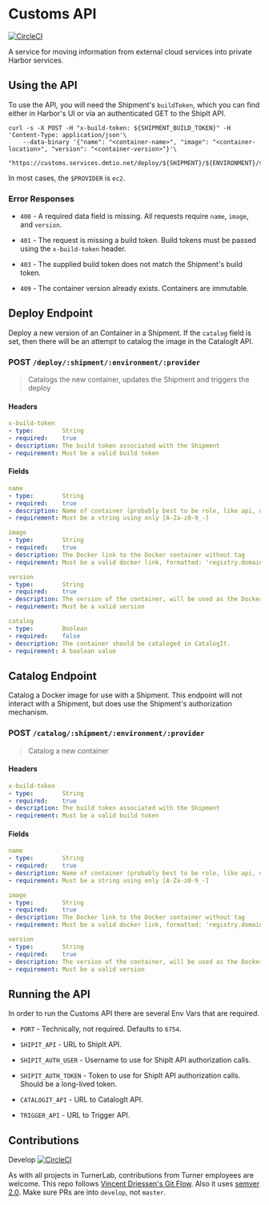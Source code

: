 # Customs API

[![CircleCI](https://circleci.com/gh/turnerlabs/customs-api/tree/master.svg?style=svg)](https://circleci.com/gh/turnerlabs/customs-api/tree/master)

A service for moving information from external cloud services into private Harbor services.


## Using the API

To use the API, you will need the Shipment's `buildToken`, which you can find either in Harbor's UI
or via an authenticated GET to the ShipIt API.

```shell
curl -s -X POST -H "x-build-token: ${SHIPMENT_BUILD_TOKEN}" -H 'Content-Type: application/json'\
    --data-binary '{"name": "<container-name>", "image": "<container-location>", "version": "<container-version>"}'\
    "https://customs.services.dmtio.net/deploy/${SHIPMENT}/${ENVIRONMENT}/${PROVIDER}"
```

In most cases, the `$PROVIDER` is `ec2`.

### Error Responses

* `400` - A required data field is missing. All requests require `name`, `image`, and `version`.

* `401` - The request is missing a build token. Build tokens must be passed using the `x-build-token` header.

* `403` - The supplied build token does not match the Shipment's build token.

* `409` - The container version already exists. Containers are immutable.


## Deploy Endpoint

Deploy a new version of an Container in a Shipment. If the `catalog` field is set, then there will
be an attempt to catalog the image in the CatalogIt API.


### POST `/deploy/:shipment/:environment/:provider`

> Catalogs the new container, updates the Shipment and triggers the deploy

#### Headers

```yaml
x-build-token
- type:        String
- required:    true
- description: The build token associated with the Shipment
- requirement: Must be a valid build token
```


#### Fields

```yaml
name
- type:        String
- required:    true
- description: Name of container (probably best to be role, like api, db)
- requirement: Must be a string using only [A-Za-z0-9_-]

image
- type:        String
- required:    true
- description: The Docker link to the Docker container without tag
- requirement: Must be a valid docker link, formatted: 'registry.domain/docker-image-name' (must be a DNS label)

version
- type:        String
- required:    true
- description: The version of the container, will be used as the Docker image tag
- requirement: Must be a valid version

catalog
- type:        Boolean
- required:    false
- description: The container should be cataloged in CatalogIt.
- requirement: A boolean value
```


## Catalog Endpoint

Catalog a Docker image for use with a Shipment. This endpoint will not interact with a Shipment, but
does use the Shipment's authorization mechanism.


### POST `/catalog/:shipment/:environment/:provider`

> Catalog a new container


#### Headers

```yaml
x-build-token
- type:        String
- required:    true
- description: The build token associated with the Shipment
- requirement: Must be a valid build token
```


#### Fields

```yaml
name
- type:        String
- required:    true
- description: Name of container (probably best to be role, like api, db)
- requirement: Must be a string using only [A-Za-z0-9_-]

image
- type:        String
- required:    true
- description: The Docker link to the Docker container without tag
- requirement: Must be a valid docker link, formatted: 'registry.domain/docker-image-name' (must be a DNS label)

version
- type:        String
- required:    true
- description: The version of the container, will be used as the Docker image tag
- requirement: Must be a valid version
```


## Running the API

In order to run the Customs API there are several Env Vars that are required.

* `PORT` - Technically, not required. Defaults to `6754`.

* `SHIPIT_API` - URL to ShipIt API.

* `SHIPIT_AUTH_USER` - Username to use for ShipIt API authorization calls.

* `SHIPIT_AUTH_TOKEN` - Token to use for ShipIt API authorization calls. Should be a long-lived token.

* `CATALOGIT_API` - URL to CatalogIt API.

* `TRIGGER_API` - URL to Trigger API.


## Contributions

Develop [![CircleCI](https://circleci.com/gh/turnerlabs/customs-api/tree/develop.svg?style=svg)](https://circleci.com/gh/turnerlabs/customs-api/tree/develop)

As with all projects in TurnerLab, contributions from Turner employees are welcome. This repo follows
[Vincent Driessen's Git Flow](http://nvie.com/posts/a-successful-git-branching-model/). Also it uses
[semver 2.0](http://semver.org/spec/v2.0.0.html). Make sure PRs are into `develop`, not `master`.
